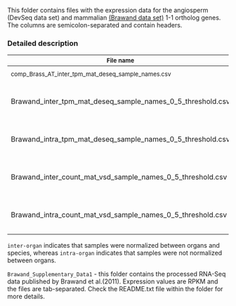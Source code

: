 This folder contains files with the expression data for the angiosperm (DevSeq data set) and mammalian [(Brawand data set)](https://pubmed.ncbi.nlm.nih.gov/22012392/) 1-1 ortholog genes. The columns are semicolon-separated and contain headers.

### Detailed description

| <sub> File name  </sub>                                           | <sub> Data set </sub>           | <sub> Normalization </sub>      | <sub> Metric </sub> |
| ----------------------------------------------------------------- | ------------------------------- | ------------------------------- | ------------------- |
| <sub> comp_Brass_AT_inter_tpm_mat_deseq_sample_names.csv </sub>   | <sub> DevSeq angiosperm </sub>  | <sub> DESeq2 inter-organ </sub> | <sub> TPM </sub>    | 
| Brawand_inter_tpm_mat_deseq_sample_names_0_5_threshold.csv        | Brawand mammalian (re-analyzed) | DESeq2 inter-organ | TPM  | 
| Brawand_intra_tpm_mat_deseq_sample_names_0_5_threshold.csv      | Brawand mammalian (re-analyzed) | DESeq2 intra-organ | TPM  | 
| Brawand_inter_count_mat_vsd_sample_names_0_5_threshold.csv      | Brawand mammalian (re-analyzed) | DESeq2 inter-organ | VST counts  | 
| Brawand_intra_count_mat_vsd_sample_names_0_5_threshold.csv      | Brawand mammalian (re-analyzed) | DESeq2 intra-organ | VST counts  | 



`inter-organ` indicates that samples were normalized between organs and species, whereas `intra-organ` indicates that samples were not normalized between organs.

`Brawand_Supplementary_Data1` - this folder contains the processed RNA-Seq data published by Brawand et al.(2011). Expression values are RPKM and the files are tab-separated. Check the README.txt file within the folder for more details.
